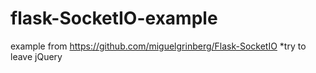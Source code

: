 # flask-SocketIO-example
example from https://github.com/miguelgrinberg/Flask-SocketIO
*try to leave jQuery
